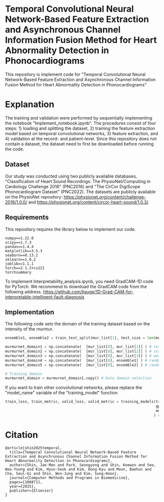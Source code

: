 # Temporal Convolutional Neural Network-Based Feature Extraction and Asynchronous Channel Information Fusion Method for Heart Abnormality Detection in Phonocardiograms

This repository is implement code for "Temporal Convolutional Neural Network-Based Feature Extraction and Asynchronous Channel Information Fusion Method for Heart Abnormality Detection in Phonocardiograms"

# Explanation
The training and validation were performed by sequentially implementing the notebook "Implement_notebook.ipynb". The procedures consist of four steps: 1) loading and splitting the dataset, 2) training the feature extraction model based on temporal convolutional networks, 3) feature extraction, and 4) validation at the record- and patient-level. Since this repository does not contain a dataset, the dataset need to first be downloaded before running the code.

## Dataset
Our study was conducted using two publicly available databases, "Classification of Heart Sound Recordings: The PhysioNet/Computing in Cardiology Challenge 2016" (PNC2016) and "The CirCor DigiScope Phonocardiogram Dataset" (PNC2022).
The datasets are publicly available on the PhysioNet repository: https://physionet.org/content/challenge-2016/1.0.0/ and https://physionet.org/content/circor-heart-sound/1.0.3/. 

## Requirements
This repository requires the library below to implement our code.
```
numpy==1.22.0
scipy==1.7.3
pandas==1.4.4
matplotlib==3.5.3
seaborn==0.13.2
sklearn==1.0.2
joblib==1.1.1
torch==2.1.2+cu121
torchsummary
```
To implement Interpretability_analysis.ipynb, you need GradCAM-1D code for PyTorch. We recommend to download the GradCAM code from the following address.
https://github.com/liguge/1D-Grad-CAM-for-interpretable-intelligent-fault-diagnosis

## Implementation
The following code sets the domain of the training dataset based on the intensity of the murmur.
```python
ensemble1, ensemble2 = train_test_split(mur_list[1], test_size = len(mur_list[2]), random_state = 42)

murmurnet_domain1 = np.concatenate(  [mur_list[0], mur_list[1]] ) # total domain (normal vs pathological murmur)
murmurnet_domain2 = np.concatenate(  [mur_list[0], mur_list[2]] ) # strong murmur domain
murmurnet_domain3 = np.concatenate(  [mur_list[0], mur_list[3]] ) # weak murmur domain
murmurnet_domain4 = np.concatenate(  [mur_list[0], ensemble1] ) # random ensemble1 domain (sample size was same to weak domain)
murmurnet_domain5 = np.concatenate(  [mur_list[0], ensemble2] ) # random ensemble2 domain (sample size was same to strong domain)

# Training domain
murmurnet_domain = murmurnet_domain1.copy() # Data domain selection
```
If you want to train other convolutional networks, please replace the "model_name" variable of the "training_model" function
```python
train_loss, train_metric, valid_loss, valid_metric = training_models(train_collection, valid_collection, save_path = save_path + model,
                                                                     gpu_num = 1, random_seed = 42, num_epochs = 10, batch_size = 128, learning_rate = 0.001, patience = 3, n_ch = 1,
                                                                     model_name = 'tcn' # training various model. please select model option of [vgg16, resnet, inception, tcn, ctan, convnext]
                                                                    ) # if train weak model, set batch_size = 128 because of error "Only one class present in y_true"
```


# Citation

```
@article{shin2025temporal,
  title={Temporal Convolutional Neural Network-Based Feature Extraction and Asynchronous Channel Information Fusion Method for Heart Abnormality Detection in Phonocardiograms},
  author={Shin, Jae-Man and Park, Seongyong and Shin, Keewon and Seo, Woo-Young and Kim, Hyun-Seok and Kim, Dong-Kyu and Moon, Baehun and Cha, Seul-Gi and Shin, Won-Jung and Kim, Sung-Hoon},
  journal={Computer Methods and Programs in Biomedicine},
  pages={108871},
  year={2025},
  publisher={Elsevier}
}
```



